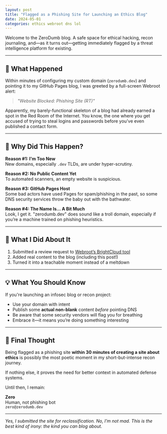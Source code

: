 ```yaml
---
layout: post
title: "Flagged as a Phishing Site for Launching an Ethics Blog"
date: 2024-05-01
categories: ethics webroot dns lol
---
```


Welcome to the ZeroDumb blog. A safe space for ethical hacking, recon journaling, and—as it turns out—getting immediately flagged by a threat intelligence platform for existing.

---

## 🛑 What Happened

Within minutes of configuring my custom domain (`zerodumb.dev`) and pointing it to my GitHub Pages blog, I was greeted by a full-screen Webroot alert:

> _"Website Blocked: Phishing Site (RT)"_

Apparently, my barely-functional skeleton of a blog had already earned a spot in the Red Room of the Internet. You know, the one where you get accused of trying to steal logins and passwords before you've even published a contact form.

---

## 🤔 Why Did This Happen?

**Reason #1: I'm Too New**  
New domains, especially `.dev` TLDs, are under hyper-scrutiny.

**Reason #2: No Public Content Yet**  
To automated scanners, an empty website is suspicious.

**Reason #3: GitHub Pages Host**  
Some bad actors have used Pages for spam/phishing in the past, so some DNS security services throw the baby out with the bathwater.

**Reason #4: The Name Is... A Bit Much**  
Look, I get it. "zerodumb.dev" does sound like a troll domain, especially if you’re a machine trained on phishing heuristics.

---

## 🧼 What I Did About It

1. Submitted a review request to [Webroot’s BrightCloud tool](https://www.brightcloud.com/tools/url-ip-lookup.php)
2. Added real content to the blog (including this post!)
3. Turned it into a teachable moment instead of a meltdown

---

## 💡 What You Should Know

If you're launching an infosec blog or recon project:

- Use your domain with intent
- Publish some **actual non-blank** content *before* pointing DNS
- Be aware that some security vendors will flag you for breathing
- Embrace it—it means you’re doing something interesting

---

## 🎯 Final Thought

Being flagged as a phishing site **within 30 minutes of creating a site about ethics** is possibly the most poetic moment in my short-but-intense recon journey.

If nothing else, it proves the need for better context in automated defense systems.

Until then, I remain:

**Zero**  
Human, not phishing bot  
`zero@zerodumb.dev`

---

*Yes, I submitted the site for reclassification. No, I’m not mad. This is the best kind of irony: the kind you can blog about.*

